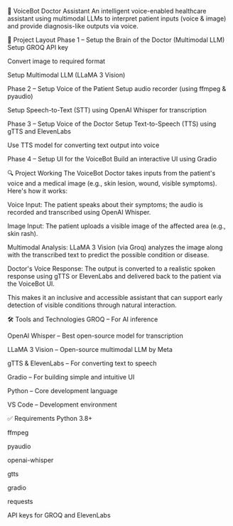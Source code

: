 
🧠 VoiceBot Doctor Assistant
An intelligent voice-enabled healthcare assistant using multimodal LLMs to interpret patient inputs (voice & image) and provide diagnosis-like outputs via voice.

📌 Project Layout
Phase 1 – Setup the Brain of the Doctor (Multimodal LLM)
Setup GROQ API key

Convert image to required format

Setup Multimodal LLM (LLaMA 3 Vision)

Phase 2 – Setup Voice of the Patient
Setup audio recorder (using ffmpeg & pyaudio)

Setup Speech-to-Text (STT) using OpenAI Whisper for transcription

Phase 3 – Setup Voice of the Doctor
Setup Text-to-Speech (TTS) using gTTS and ElevenLabs

Use TTS model for converting text output into voice

Phase 4 – Setup UI for the VoiceBot
Build an interactive UI using Gradio

🔍 Project Working
The VoiceBot Doctor takes inputs from the patient's voice and a medical image (e.g., skin lesion, wound, visible symptoms). Here's how it works:

Voice Input: The patient speaks about their symptoms; the audio is recorded and transcribed using OpenAI Whisper.

Image Input: The patient uploads a visible image of the affected area (e.g., skin rash).

Multimodal Analysis: LLaMA 3 Vision (via Groq) analyzes the image along with the transcribed text to predict the possible condition or disease.

Doctor's Voice Response: The output is converted to a realistic spoken response using gTTS or ElevenLabs and delivered back to the patient via the VoiceBot UI.

This makes it an inclusive and accessible assistant that can support early detection of visible conditions through natural interaction.

🛠️ Tools and Technologies
GROQ – For AI inference

OpenAI Whisper – Best open-source model for transcription

LLaMA 3 Vision – Open-source multimodal LLM by Meta

gTTS & ElevenLabs – For converting text to speech

Gradio – For building simple and intuitive UI

Python – Core development language

VS Code – Development environment

✅ Requirements
Python 3.8+

ffmpeg

pyaudio

openai-whisper

gtts

gradio

requests

API keys for GROQ and ElevenLabs
